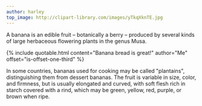 ```yaml
---
author: harley
top_image: http://clipart-library.com/images/yTkqXknTE.jpg
---
```

A banana is an edible fruit – botanically a berry – produced by several kinds
of large herbaceous flowering plants in the genus Musa.

{% include quotable.html content="Banana bread is great!" author="Me" offset="is-offset-one-third" %}

In some countries, bananas used for cooking may be called "plantains",
distinguishing them from dessert bananas. The fruit is variable in size, color,
and firmness, but is usually elongated and curved, with soft flesh rich in
starch covered with a rind, which may be green, yellow, red, purple, or brown
when ripe.

